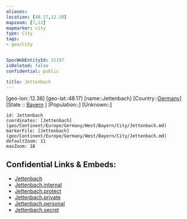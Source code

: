 ```yaml
---
aliases: 
location: [48.17,12.38]
mapzoom: [7,12] 
mapmarker: city 
type: City
tags:
- geo/City


SpocWebEntityId: 31197
isDeleted: false
confidential: public

title: Jettenbach
---
```

[geo-lon::12.38]
[geo-lat::48.17]
[name::Jettenbach]
[Country::[Germany](geo/Continent/Europe/Germany.md)]
[State :: [Bayern](geo/Continent/Europe/Germany/West/Bayern.md) ]
[Population::]
[Unknown::]


```leaflet
id: Jettenbach
coordinates: [Jettenbach](geo/Continent/Europe/Germany/West/Bayern/City/Jettenbach.md)
markerFile: [Jettenbach](geo/Continent/Europe/Germany/West/Bayern/City/Jettenbach.md)
defaultZoom: 11 
maxZoom: 18
```


## Confidential Links & Embeds: 
- [Jettenbach](../../../../../../../../_public/geo/Continent/Europe/Germany/West/Bayern/City/Jettenbach.md) 
- [Jettenbach.internal](../../../../../../../../_internal/geo/Continent/Europe/Germany/West/Bayern/City/Jettenbach.internal.md) 
- [Jettenbach.protect](../../../../../../../../_protect/geo/Continent/Europe/Germany/West/Bayern/City/Jettenbach.protect.md) 
- [Jettenbach.private](../../../../../../../../_private/geo/Continent/Europe/Germany/West/Bayern/City/Jettenbach.private.md) 
- [Jettenbach.personal](../../../../../../../../_personal/geo/Continent/Europe/Germany/West/Bayern/City/Jettenbach.personal.md) 
- [Jettenbach.secret](../../../../../../../../_secret/geo/Continent/Europe/Germany/West/Bayern/City/Jettenbach.secret.md) 
